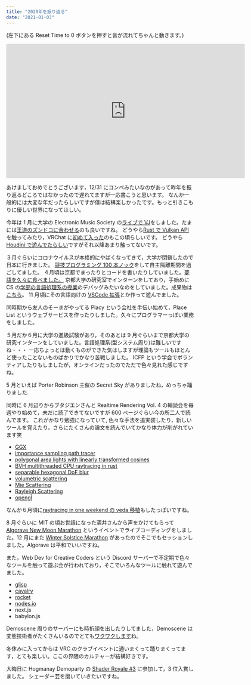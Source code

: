 ```yaml
---
title: "2020年を振り返る"
date: "2021-01-03"
---
```


(左下にある Reset Time to 0 ボタンを押すと音が流れてちゃんと動きます。)

<iframe width="640" height="360" frameborder="0" src="https://www.shadertoy.com/embed/tt3yRj?gui=true&t=10&paused=true&muted=false" allowfullscreen></iframe>

あけましておめでとうございます，12/31 にコンペみたいなのがあって昨年を振り返るどころではなかったので遅れてますが一応書こうと思います。
なんか一般的には大変な年だったらしいですが僕は結構楽しかったです。もっと引きこもりに優しい世界になってほしい。

今年は 1 月に大学の Electronic Music Society の[ライブで VJ](https://twitter.com/sp4ghet/status/1219032958289485824)をしました。たまには[王道のズンドコに合わせる](https://twitter.com/sp4ghet/status/1219470821141381120)のも良いですね。
どうやら[Rust で Vulkan API](https://twitter.com/sp4ghet/status/1224423296126668800)を触ってみたり，VRChat に[初めて入った](https://twitter.com/sp4ghet/status/1213158644944166912)のもこの頃らしいです。
どうやら [Houdini で遊んでたらしい](https://twitter.com/sp4ghet/status/1221516896320851976)ですがそれ以降あまり触ってないです。

３月ぐらいにコロナウイルスが本格的にやばくなってきて，大学が閉鎖したので日本に行きました。
[競技プログラミング 100 本ノック](https://qiita.com/e869120/items/eb50fdaece12be418faa#2-3-%E5%88%86%E9%87%8E%E5%88%A5%E5%88%9D%E4%B8%AD%E7%B4%9A%E8%80%85%E3%81%8C%E8%A7%A3%E3%81%8F%E3%81%B9%E3%81%8D%E9%81%8E%E5%8E%BB%E5%95%8F%E7%B2%BE%E9%81%B8-100-%E5%95%8F)をして自主隔離期間を過ごしてました。
４月頃は京都でまったりとコードを書いたりしていました。[夢語を久々に食べました。](https://twitter.com/sp4ghet/status/1251756957473443843)
京都大学の研究室でインターンをしており，手始めに CS の[学部の言語処理系の授業](https://github.com/kuis-isle3sw/IoPLMaterials)のデバッグみたいなのをしていました。成果物は[こちら](https://github.com/sp4ghet/toylang)。 11 月頃にその言語向けの [VSCode 拡張](https://twitter.com/sp4ghet/status/1327311205149577219)とか作って遊んでました。

同時期から友人のそーまがやってる Placy という会社を手伝い始めて，Place List というウェブサービスを作ったりしました。久々にプログラマーっぽい業務をしました。

５月だか６月に大学の進級試験があり，そのあとは 9 月ぐらいまで京都大学の研究インターンをしていました。言語処理系(型システム周り)は難しいですね・・・
一応ちょっとは動くものができた気はしますが理論もツールもほとんど使ったことないものばかりでかなり苦戦しました。
ICFP という学会でボランティアしたりもしましたが，オンラインだったのでただで色々見れた感じですね。

5 月といえば Porter Robinson 主催の Secret Sky がありましたね，めっちゃ踊りました.

同時に 6 月辺りからブタジエンさんと Realtime Rendering Vol. 4 の輪読会を毎週やり始めて，未だに読了できてないですが 600 ページぐらい今の所二人で読んでます。
これがかなり勉強になっていて, 色々な手法を追実装したり，新しいツールを覚えたり，さらにたくさんの論文を読んでいてかなり体力が削がれています笑

- [GGX](https://twitter.com/sp4ghet/status/1305101021316673542)
- [importance sampling path tracer](https://twitter.com/sp4ghet/status/1305435294158565376)
- [polygonal area lights with linearly transformed cosines](https://twitter.com/sp4ghet/status/1313533823284654080)
- [BVH multithreaded CPU raytracing in rust](https://twitter.com/sp4ghet/status/1326507653351215105)
- [separable hexagonal DoF blur](https://twitter.com/sp4ghet/status/1330207919758057473)
- [volumetric scattering](https://twitter.com/sp4ghet/status/1340503271396548608)
- [Mie Scattering](https://twitter.com/sp4ghet/status/1343326016115191811)
- [Rayleigh Scattering](https://twitter.com/sp4ghet/status/1342871992094093313)
- [opengl](https://twitter.com/sp4ghet/status/1311846537513885698)

なんか６月頃に[raytracing in one weekend の veda 移植](https://twitter.com/amagitakayosi/status/1268828472652120064)もしたっぽいですね。

8 月ぐらいに MIT の頃お世話になった酒井さんから声をかけてもらって [Algorave New Moon Marathon](https://youtu.be/48HVf9MLjk4) というイベントでライブコーディングをしました。12 月にまた [Winter Solstice Marathon](https://youtu.be/J6S3Smk91h8) があったのでそこでもセッションしました。Algorave は平和でいいですね。

また，Web Dev for Creative Coders という Discord サーバーで不定期で色々なツールを触って遊ぶ会が行われており，そこでいろんなツールに触れて遊んでました。

- [glisp](https://twitter.com/sp4ghet/status/1276164445157408772)
- [cavalry](https://twitter.com/sp4ghet/status/1278702441370808321)
- [rocket](https://twitter.com/sp4ghet/status/1299020231239544835)
- [nodes.io](https://twitter.com/sp4ghet/status/1330142569246969858)
- next.js
- babylon.js

Demoscene 周りのサーバーにも時折顔を出したりしてました，Demoscene は変態技術者がたくさんいるのでとても[ワクワクします](https://twitter.com/sp4ghet/status/1303425887568719872)ね。

冬休みに入ってからは VRC のクラブイベントに通いまくって踊りまくってます，とても楽しい。ここの界隈のカルチャーが結構好きです。

大晦日に Hogmanay Demoparty の [Shader Royale #3](https://youtu.be/jxU8s4kukw8?t=1619) に参加して，3 位入賞しました。
シェーダー芸を磨いていきたいですね。
